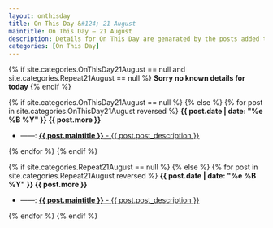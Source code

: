 ```yaml
---
layout: onthisday
title: On This Day &#124; 21 August
maintitle: On This Day — 21 August
description: Details for On This Day are genarated by the posts added to the website so the content is subject to changes/updates over time.
categories: [On This Day]
---
```


{% if site.categories.OnThisDay21August == null and site.categories.Repeat21August == null %}
<strong>Sorry no known details for today</strong>
{% endif %}

{% if site.categories.OnThisDay21August == null %}
{% else %}
{% for post in site.categories.OnThisDay21August reversed %}
<strong>{{ post.date | date: "%e %B %Y" }} {{ post.more }}</strong>
<ul>
<li> ——: <a href="{{ post.url }}"><strong>{{ post.maintitle }}</strong> - {{ post.post_description }}</a></li>
</ul>
{% endfor %}
{% endif %}

{% if site.categories.Repeat21August == null %}
{% else %}
{% for post in site.categories.Repeat21August reversed %}
<strong>{{ post.date | date: "%e %B %Y" }} {{ post.more }}</strong>
<ul>
<li> ——: <a href="{{ post.url }}"><strong>{{ post.maintitle }}</strong> - {{ post.post_description }}</a></li>
</ul>
{% endfor %}
{% endif %}
